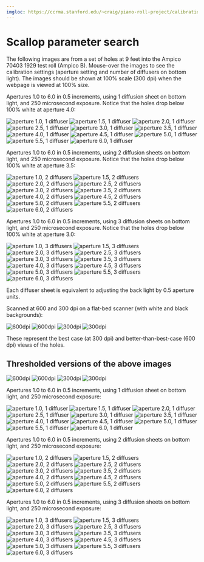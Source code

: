```yaml
---
imgloc: https://ccrma.stanford.edu/~craig/piano-roll-project/calibration
---
```


<h1> Scallop parameter search </h1>

The following images are from a set of holes at 9 feet into the
Ampico 70403 1929 test roll (Ampico B).  Mouse-over the images to
see the calibration settings (aperture setting and number of diffusers
on bottom light).  The images should be shown at 100% scale (300
dpi) when the webpage is viewed at 100% size.


<p> Apertures 1.0 to 6.0 in 0.5 increments, using 1 diffusion sheet
on bottom light, and 250 microsecond exposure.  Notice that the holes
drop below 100% white at aperture 4.0:

<p>
<img title="aperture 1.0, 1 diffuser" src="{{page.imgloc}}/aperture1-0-crop.png">
<img title="aperture 1.5, 1 diffuser" src="{{page.imgloc}}/aperture1-5-crop.png">
<img title="aperture 2.0, 1 diffuser" src="{{page.imgloc}}/aperture2-0-crop.png">
<img title="aperture 2.5, 1 diffuser" src="{{page.imgloc}}/aperture2-5-crop.png">
<img title="aperture 3.0, 1 diffuser" src="{{page.imgloc}}/aperture3-0-crop.png">
<img title="aperture 3.5, 1 diffuser" src="{{page.imgloc}}/aperture3-5-crop.png">
<img title="aperture 4.0, 1 diffuser" src="{{page.imgloc}}/aperture4-0-crop.png">
<img title="aperture 4.5, 1 diffuser" src="{{page.imgloc}}/aperture4-5-crop.png">
<img title="aperture 5.0, 1 diffuser" src="{{page.imgloc}}/aperture5-0-crop.png">
<img title="aperture 5.5, 1 diffuser" src="{{page.imgloc}}/aperture5-5-crop.png">
<img title="aperture 6.0, 1 diffuser" src="{{page.imgloc}}/aperture6-0-crop.png">

<p> Apertures 1.0 to 6.0 in 0.5 increments, using 2 diffusion sheets
on bottom light, and 250 microsecond exposure.  Notice that the holes
drop below 100% white at aperture 3.5:

<p>
<img title="aperture 1.0, 2 diffusers" src="{{page.imgloc}}/aperture1-0-2b-crop.png">
<img title="aperture 1.5, 2 diffusers" src="{{page.imgloc}}/aperture1-5-2b-crop.png">
<img title="aperture 2.0, 2 diffusers" src="{{page.imgloc}}/aperture2-0-2b-crop.png">
<img title="aperture 2.5, 2 diffusers" src="{{page.imgloc}}/aperture2-5-2b-crop.png">
<img title="aperture 3.0, 2 diffusers" src="{{page.imgloc}}/aperture3-0-2b-crop.png">
<img title="aperture 3.5, 2 diffusers" src="{{page.imgloc}}/aperture3-5-2b-crop.png">
<img title="aperture 4.0, 2 diffusers" src="{{page.imgloc}}/aperture4-0-2b-crop.png">
<img title="aperture 4.5, 2 diffusers" src="{{page.imgloc}}/aperture4-5-2b-crop.png">
<img title="aperture 5.0, 2 diffusers" src="{{page.imgloc}}/aperture5-0-2b-crop.png">
<img title="aperture 5.5, 2 diffusers" src="{{page.imgloc}}/aperture5-5-2b-crop.png">
<img title="aperture 6.0, 2 diffusers" src="{{page.imgloc}}/aperture6-0-2b-crop.png">

<p> Apertures 1.0 to 6.0 in 0.5 increments, using 3 diffusion sheets
on bottom light, and 250 microsecond exposure.  Notice that the holes
drop below 100% white at aperture 3.0:

<p>
<img title="aperture 1.0, 3 diffusers" src="{{page.imgloc}}/aperture1-0-3b-crop.png">
<img title="aperture 1.5, 3 diffusers" src="{{page.imgloc}}/aperture1-5-3b-crop.png">
<img title="aperture 2.0, 3 diffusers" src="{{page.imgloc}}/aperture2-0-3b-crop.png">
<img title="aperture 2.5, 3 diffusers" src="{{page.imgloc}}/aperture2-5-3b-crop.png">
<img title="aperture 3.0, 3 diffusers" src="{{page.imgloc}}/aperture3-0-3b-crop.png">
<img title="aperture 3.5, 3 diffusers" src="{{page.imgloc}}/aperture3-5-3b-crop.png">
<img title="aperture 4.0, 3 diffusers" src="{{page.imgloc}}/aperture4-0-3b-crop.png">
<img title="aperture 4.5, 3 diffusers" src="{{page.imgloc}}/aperture4-5-3b-crop.png">
<img title="aperture 5.0, 3 diffusers" src="{{page.imgloc}}/aperture5-0-3b-crop.png">
<img title="aperture 5.5, 3 diffusers" src="{{page.imgloc}}/aperture5-5-3b-crop.png">
<img title="aperture 6.0, 3 diffusers" src="{{page.imgloc}}/aperture6-0-3b-crop.png">

<p>
Each diffuser sheet is equivalent to adjusting the back light by 0.5 aperture units.

<p>
Scanned at 600 and 300 dpi on a flat-bed scanner (with white and black backgrounds):

<p>
<img title="600dpi" src="{{page.imgloc}}/ampico-600-white-crop.png">
<img title="600dpi" src="{{page.imgloc}}/ampico-600-black-crop.png">
<img title="300dpi" src="{{page.imgloc}}/ampico-300-white-crop.png">
<img title="300dpi" src="{{page.imgloc}}/ampico-300-black-crop.png">

<p> These represent the best case (at 300 dpi) and better-than-best-case (600 dpi) views of the holes.

<span style="100px;"></span>

<h2> Thresholded versions of the above images </h2>

<p>
<img title="600dpi" src="{{page.imgloc}}/ampico-600-white-crop-threshold.png">
<img title="600dpi" src="{{page.imgloc}}/ampico-600-black-crop-threshold.png">
<img title="300dpi" src="{{page.imgloc}}/ampico-300-white-crop-threshold.png">
<img title="300dpi" src="{{page.imgloc}}/ampico-300-black-crop-threshold.png">

<p> Apertures 1.0 to 6.0 in 0.5 increments, using 1 diffusion sheet on bottom light, and 250 microsecond exposure:
<p>

<img title="aperture 1.0, 1 diffuser" src="{{page.imgloc}}/aperture1-0-crop-threshold.png">
<img title="aperture 1.5, 1 diffuser" src="{{page.imgloc}}/aperture1-5-crop-threshold.png">
<img title="aperture 2.0, 1 diffuser" src="{{page.imgloc}}/aperture2-0-crop-threshold.png">
<img title="aperture 2.5, 1 diffuser" src="{{page.imgloc}}/aperture2-5-crop-threshold.png">
<img title="aperture 3.0, 1 diffuser" src="{{page.imgloc}}/aperture3-0-crop-threshold.png">
<img title="aperture 3.5, 1 diffuser" src="{{page.imgloc}}/aperture3-5-crop-threshold.png">
<img title="aperture 4.0, 1 diffuser" src="{{page.imgloc}}/aperture4-0-crop-threshold.png">
<img title="aperture 4.5, 1 diffuser" src="{{page.imgloc}}/aperture4-5-crop-threshold.png">
<img title="aperture 5.0, 1 diffuser" src="{{page.imgloc}}/aperture5-0-crop-threshold.png">
<img title="aperture 5.5, 1 diffuser" src="{{page.imgloc}}/aperture5-5-crop-threshold.png">
<img title="aperture 6.0, 1 diffuser" src="{{page.imgloc}}/aperture6-0-crop-threshold.png">

<p> Apertures 1.0 to 6.0 in 0.5 increments, using 2 diffusion sheets on bottom light, and 250 microsecond exposure:

<p>
<img title="aperture 1.0, 2 diffusers" src="{{page.imgloc}}/aperture1-0-2b-crop-threshold.png">
<img title="aperture 1.5, 2 diffusers" src="{{page.imgloc}}/aperture1-5-2b-crop-threshold.png">
<img title="aperture 2.0, 2 diffusers" src="{{page.imgloc}}/aperture2-0-2b-crop-threshold.png">
<img title="aperture 2.5, 2 diffusers" src="{{page.imgloc}}/aperture2-5-2b-crop-threshold.png">
<img title="aperture 3.0, 2 diffusers" src="{{page.imgloc}}/aperture3-0-2b-crop-threshold.png">
<img title="aperture 3.5, 2 diffusers" src="{{page.imgloc}}/aperture3-5-2b-crop-threshold.png">
<img title="aperture 4.0, 2 diffusers" src="{{page.imgloc}}/aperture4-0-2b-crop-threshold.png">
<img title="aperture 4.5, 2 diffusers" src="{{page.imgloc}}/aperture4-5-2b-crop-threshold.png">
<img title="aperture 5.0, 2 diffusers" src="{{page.imgloc}}/aperture5-0-2b-crop-threshold.png">
<img title="aperture 5.5, 2 diffusers" src="{{page.imgloc}}/aperture5-5-2b-crop-threshold.png">
<img title="aperture 6.0, 2 diffusers" src="{{page.imgloc}}/aperture6-0-2b-crop-threshold.png">

<p> Apertures 1.0 to 6.0 in 0.5 increments, using 3 diffusion sheets on bottom light, and 250 microsecond exposure:

<p>
<img title="aperture 1.0, 3 diffusers" src="{{page.imgloc}}/aperture1-0-3b-crop-threshold.png">
<img title="aperture 1.5, 3 diffusers" src="{{page.imgloc}}/aperture1-5-3b-crop-threshold.png">
<img title="aperture 2.0, 3 diffusers" src="{{page.imgloc}}/aperture2-0-3b-crop-threshold.png">
<img title="aperture 2.5, 3 diffusers" src="{{page.imgloc}}/aperture2-5-3b-crop-threshold.png">
<img title="aperture 3.0, 3 diffusers" src="{{page.imgloc}}/aperture3-0-3b-crop-threshold.png">
<img title="aperture 3.5, 3 diffusers" src="{{page.imgloc}}/aperture3-5-3b-crop-threshold.png">
<img title="aperture 4.0, 3 diffusers" src="{{page.imgloc}}/aperture4-0-3b-crop-threshold.png">
<img title="aperture 4.5, 3 diffusers" src="{{page.imgloc}}/aperture4-5-3b-crop-threshold.png">
<img title="aperture 5.0, 3 diffusers" src="{{page.imgloc}}/aperture5-0-3b-crop-threshold.png">
<img title="aperture 5.5, 3 diffusers" src="{{page.imgloc}}/aperture5-5-3b-crop-threshold.png">
<img title="aperture 6.0, 3 diffusers" src="{{page.imgloc}}/aperture6-0-3b-crop-threshold.png">


<span style="200px;"></span>


